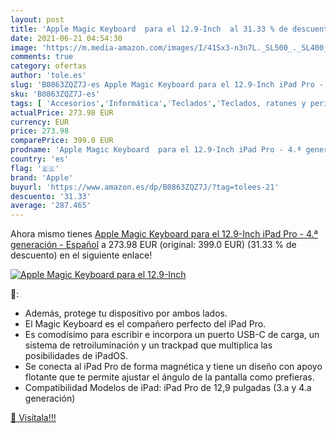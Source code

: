 ```yaml
---
layout: post
title: 'Apple Magic Keyboard  para el 12.9-Inch  al 31.33 % de descuento'
date: 2021-06-21 04:54:30
image: 'https://m.media-amazon.com/images/I/41Sx3-n3n7L._SL500_._SL400_.jpg'
comments: true
category: ofertas
author: 'tole.es'
slug: 'B0863ZQZ7J-es Apple Magic Keyboard para el 12.9-Inch iPad Pro - 4.ª...'
sku: 'B0863ZQZ7J-es'
tags: [ 'Accesorios','Informática','Teclados','Teclados, ratones y periféricos de entrada','apple','ipad', ]
actualPrice: 273.98 EUR
currency: EUR
price: 273.98
comparePrice: 399.0 EUR
prodname: 'Apple Magic Keyboard  para el 12.9-Inch iPad Pro - 4.ª generación  - Español'
country: 'es'
flag: '🇪🇸'
brand: 'Apple'
buyurl: 'https://www.amazon.es/dp/B0863ZQZ7J/?tag=tolees-21'
descuento: '31.33'
average: '287.465'
---
```


Ahora mismo tienes [Apple Magic Keyboard  para el 12.9-Inch iPad Pro - 4.ª generación  - Español](https://www.amazon.es/dp/B0863ZQZ7J/?tag=tolees-21) a 273.98 EUR (original: 399.0 EUR) (31.33 %  de descuento) en el siguiente enlace!

[![Apple Magic Keyboard  para el 12.9-Inch ](https://m.media-amazon.com/images/I/41Sx3-n3n7L._SL500_._SL400_.jpg)](https://www.amazon.es/dp/B0863ZQZ7J/?tag=tolees-21)

🔎:

- Además, protege tu dispositivo por ambos lados.
- El Magic Keyboard es el compañero perfecto del iPad Pro.
- Es comodísimo para escribir e incorpora un puerto USB-C de carga, un sistema de retroiluminación y un trackpad que multiplica las posibilidades de iPadOS.
- Se conecta al iPad Pro de forma magnética y tiene un diseño con apoyo flotante que te permite ajustar el ángulo de la pantalla como prefieras.
- Compatibilidad Modelos de iPad: iPad Pro de 12,9 pulgadas (3.a y 4.a generación)

[🛒 Visítala!!!](https://www.amazon.es/dp/B0863ZQZ7J/?tag=tolees-21)
